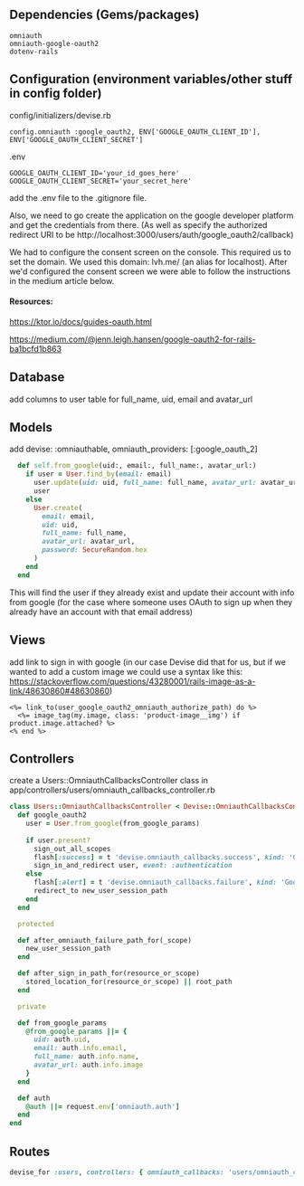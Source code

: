 ## Dependencies (Gems/packages)
```
omniauth
omniauth-google-oauth2
dotenv-rails
```
## Configuration (environment variables/other stuff in config folder)
config/initializers/devise.rb
```
config.omniauth :google_oauth2, ENV['GOOGLE_OAUTH_CLIENT_ID'], ENV['GOOGLE_OAUTH_CLIENT_SECRET']
``` 
.env
```
GOOGLE_OAUTH_CLIENT_ID='your_id_goes_here'
GOOGLE_OAUTH_CLIENT_SECRET='your_secret_here'
```
add the .env file to the .gitignore file.

Also, we need to go create the application on the google developer platform and get the credentials from there. (As well as specify the authorized redirect URI to be http://localhost:3000/users/auth/google_oauth2/callback)

We had to configure the consent screen on the console. This required us to set the domain. We used this domain: lvh.me/ (an alias for localhost). After we'd configured the consent screen we were able to follow the instructions in the medium article below. 
#### Resources:
https://ktor.io/docs/guides-oauth.html

https://medium.com/@jenn.leigh.hansen/google-oauth2-for-rails-ba1bcfd1b863

## Database
add columns to user table for full_name, uid, email and avatar_url
## Models
add devise: :omniauthable, omniauth_providers: [:google_oauth_2]
```rb
  def self.from_google(uid:, email:, full_name:, avatar_url:)
    if user = User.find_by(email: email)
      user.update(uid: uid, full_name: full_name, avatar_url: avatar_url) unless user.uid.present?
      user
    else
      User.create(
        email: email,
        uid: uid,
        full_name: full_name,
        avatar_url: avatar_url,
        password: SecureRandom.hex
      )
    end
  end
  ```
  This will find the user if they already exist and update their account with info from google (for the case where someone uses OAuth to sign up when they already have an account with that email address)
## Views
add link to sign in with google (in our case Devise did that for us, but if we wanted to add a custom image we could use a syntax like this: https://stackoverflow.com/questions/43280001/rails-image-as-a-link/48630860#48630860)
```
<%= link_to(user_google_oauth2_omniauth_authorize_path) do %>
  <%= image_tag(my.image, class: 'product-image__img') if product.image.attached? %>
<% end %>
```
## Controllers
create a Users::OmniauthCallbacksController class in app/controllers/users/omniauth_callbacks_controller.rb
```rb
class Users::OmniauthCallbacksController < Devise::OmniauthCallbacksController
  def google_oauth2
    user = User.from_google(from_google_params)
    
    if user.present?
      sign_out_all_scopes
      flash[:success] = t 'devise.omniauth_callbacks.success', kind: 'Google'
      sign_in_and_redirect user, event: :authentication
    else
      flash[:alert] = t 'devise.omniauth_callbacks.failure', kind: 'Google', reason: "#{auth.info.email} is not authorized."
      redirect_to new_user_session_path
    end
  end

  protected

  def after_omniauth_failure_path_for(_scope)
    new_user_session_path
  end

  def after_sign_in_path_for(resource_or_scope)
    stored_location_for(resource_or_scope) || root_path
  end

  private

  def from_google_params
    @from_google_params ||= {
      uid: auth.uid,
      email: auth.info.email,
      full_name: auth.info.name,
      avatar_url: auth.info.image
    }
  end

  def auth
    @auth ||= request.env['omniauth.auth']
  end
end
```
## Routes
```rb
devise_for :users, controllers: { omniauth_callbacks: 'users/omniauth_callbacks' }
```